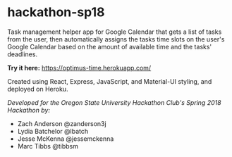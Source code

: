 # hackathon-sp18

Task management helper app for Google Calendar that gets a list of tasks from the user, then automatically assigns the tasks time slots on the user's Google Calendar based on the amount of available time and the tasks' deadlines.

**Try it here:** https://optimus-time.herokuapp.com/

Created using React, Express, JavaScript, and Material-UI styling, and deployed on Heroku.

*Developed for the Oregon State University Hackathon Club's Spring 2018 Hackathon by:*
* Zach Anderson @zanderson3j
* Lydia Batchelor @lbatch
* Jesse McKenna @jessemckenna
* Marc Tibbs @tibbsm
